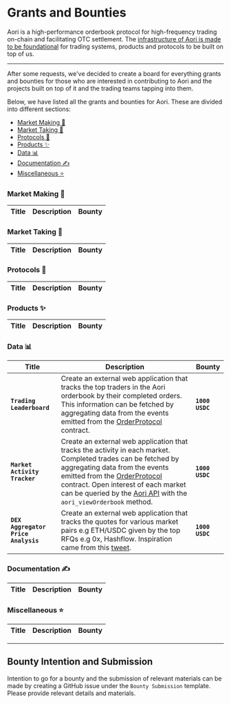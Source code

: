 # Grants and Bounties

Aori is a high-performance orderbook protocol for high-frequency trading on-chain and facilitating OTC settlement. The [infrastructure of Aori is made to be foundational](https://aori-io.notion.site/Order-A-Litepaper-62f809b5c25c4798ad2c1d48d883e7bd) for trading systems, products and protocols to be built on top of us.

---

After some requests, we've decided to create a board for everything grants and bounties for those who are interested in contributing to Aori and the projects built on top of it and the trading teams tapping into them.

Below, we have listed all the grants and bounties for Aori. These are divided into different sections:
- [Market Making 🌊](#market-making-)
- [Market Taking 💱](#market-taking-)
- [Protocols 🔌](#protocols-)
- [Products ✨](#products-)
- [Data 📊](#data-)
- [Documentation ✍️](#documentation-)
- [Miscellaneous ⭐](#miscellaneous-)

### Market Making 🌊
|Title|Description|Bounty|
|--|--|--|




### Market Taking 💱
|Title|Description|Bounty|
|--|--|--|

### Protocols 🔌
|Title|Description|Bounty|
|--|--|--|

### Products ✨
|Title|Description|Bounty|
|--|--|--|

### Data 📊

|Title|Description|Bounty|
|-|-|-|
|**`Trading Leaderboard`**| Create an external web application that tracks the top traders in the Aori orderbook by their completed orders. This information can be fetched by aggregating data from the events emitted from the [OrderProtocol](https://goerli.etherscan.io/address/0xea2b4e7f02b859305093f9f4778a19d66ca176d5) contract. |**`1000 USDC`**|
|**`Market Activity Tracker`**| Create an external web application that tracks the activity in each market. Completed trades can be fetched by aggregating data from the events emitted from the [OrderProtocol](https://goerli.etherscan.io/address/0xea2b4e7f02b859305093f9f4778a19d66ca176d5) contract. Open interest of each market can be queried by the [Aori API](https://www.aori.io/developers/api/orderbooks) with the `aori_viewOrderbook` method. |**`1000 USDC`**|
|**`DEX Aggregator Price Analysis`**| Create an external web application that tracks the quotes for various market pairs e.g ETH/USDC given by the top RFQs e.g 0x, Hashflow. Inspiration came from this [tweet](https://twitter.com/0xTaker/status/1658470128676380672).|**`1000 USDC`**|


### Documentation ✍️
|Title|Description|Bounty|
|--|--|--|

### Miscellaneous ⭐
|Title|Description|Bounty|
|--|--|--|

---

## Bounty Intention and Submission

Intention to go for a bounty and the submission of relevant materials can be made by creating a GitHub issue under the `Bounty Submission` template. Please provide relevant details and materials.